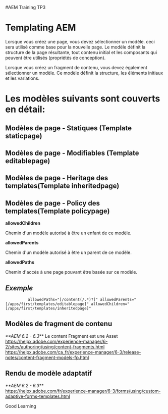 #AEM Training TP3

# Templating AEM

Lorsque vous créez une page, vous devez sélectionner un modèle. ceci sera utilisé comme base pour la nouvelle page. Le modèle définit la structure de la page résultante, tout contenu initial et les composants qui peuvent être utilisés (propriétés de conception).

Lorsque vous créez un fragment de contenu, vous devez également sélectionner un modèle. Ce modèle définit la structure, les éléments initiaux et les variations.

Les modèles suivants sont couverts en détail:
=============================================
Modèles de page - Statiques (Template staticpage)
-----------------------------
Modèles de page - Modifiables (Template editablepage)
-----------------------------
Modèles de page -  Heritage des templates(Template inheritedpage)
-----------------------------
Modèles de page -  Policy des templates(Template policypage)
-----------------------------
**allowedChildren** 

Chemin d'un modèle autorisé à être un enfant de ce modèle.

**allowedParents** 

Chemin d'un modèle autorisé à être un parent de ce modèle.

**allowedPaths** 

Chemin d'accès à une page pouvant être basée sur ce modèle.

_Exemple_
----------

`          allowedPaths="[/content(/.*)?]"
          allowedParents="[/apps/first/templates/editablepage]"
          allowedChildren="[/apps/first/templates/inheritedpage]"`
          
Modèles de fragment de contenu
-----------------------------
_**AEM 6.2 - 6.3_** 
Le content Fragment est une Asset  
https://helpx.adobe.com/experience-manager/6-2/sites/authoring/using/content-fragments.html
https://helpx.adobe.com/ca_fr/experience-manager/6-3/release-notes/content-fragment-models-fp.html

Rendu de modèle adaptatif
-----------------------------
_**AEM 6.2 - 6.3_**  
https://helpx.adobe.com/fr/experience-manager/6-3/forms/using/custom-adaptive-forms-templates.html


Good Learning 
